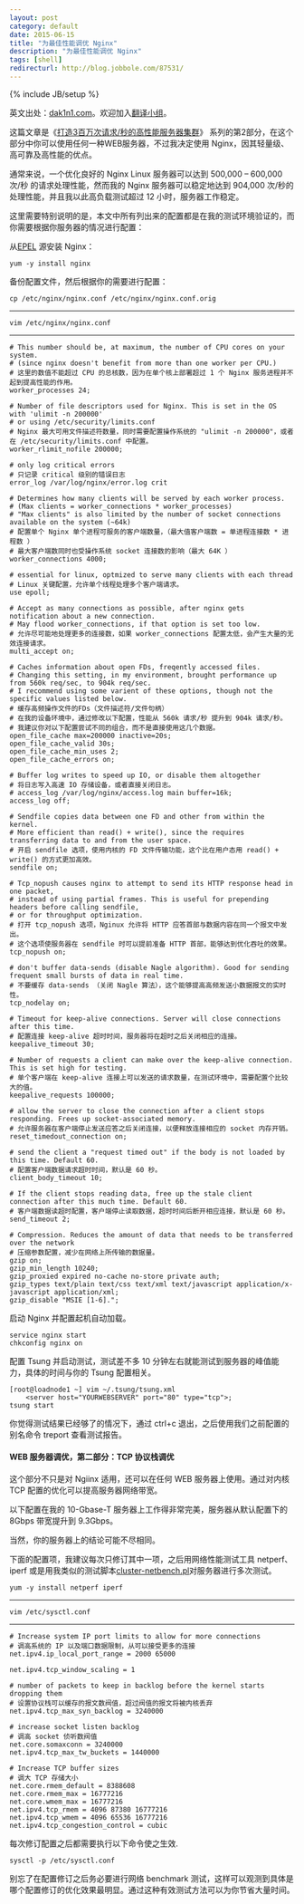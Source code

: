 ```yaml
---
layout: post
category: default
date: 2015-06-15
title: "为最佳性能调优 Nginx"
description: "为最佳性能调优 Nginx"
tags: [shell]
redirecturl: http://blog.jobbole.com/87531/
---
```

{% include JB/setup %}

英文出处：[dak1n1.com](http://dak1n1.com/blog/12-nginx-performance-tuning)。欢迎加入[翻译小组](http://group.jobbole.com/category/feedback/trans-team/)。

这篇文章是《[打造3百万次请求/秒的高性能服务器集群](http://dak1n1.com/blog/13-load-balancing-lvs)》 系列的第2部分，在这个部分中你可以使用任何一种WEB服务器，不过我决定使用 Nginx，因其轻量级、高可靠及高性能的优点。

通常来说，一个优化良好的 Nginx Linux 服务器可以达到 500,000 – 600,000 次/秒 的请求处理性能，然而我的 Nginx 服务器可以稳定地达到 904,000 次/秒的处理性能，并且我以此高负载测试超过 12 小时，服务器工作稳定。

这里需要特别说明的是，本文中所有列出来的配置都是在我的测试环境验证的，而你需要根据你服务器的情况进行配置：

从[EPEL](http://dak1n1.com/blog/12-nginx-performance-tuning/blog/3-getting-more-from-yum-with-rpmforge-and-epel-repos) 源安装 Nginx：

    yum -y install nginx

备份配置文件，然后根据你的需要进行配置：

    cp /etc/nginx/nginx.conf /etc/nginx/nginx.conf.orig

* * *

    vim /etc/nginx/nginx.conf

* * *

    # This number should be, at maximum, the number of CPU cores on your system.
    # (since nginx doesn't benefit from more than one worker per CPU.)
    # 这里的数值不能超过 CPU 的总核数，因为在单个核上部署超过 1 个 Nginx 服务进程并不起到提高性能的作用。
    worker_processes 24;
     
    # Number of file descriptors used for Nginx. This is set in the OS with 'ulimit -n 200000'
    # or using /etc/security/limits.conf
    # Nginx 最大可用文件描述符数量，同时需要配置操作系统的 "ulimit -n 200000"，或者在 /etc/security/limits.conf 中配置。 
    worker_rlimit_nofile 200000;
     
    # only log critical errors
    # 只记录 critical 级别的错误日志
    error_log /var/log/nginx/error.log crit
     
    # Determines how many clients will be served by each worker process.
    # (Max clients = worker_connections * worker_processes)
    # "Max clients" is also limited by the number of socket connections available on the system (~64k)
    # 配置单个 Nginx 单个进程可服务的客户端数量，（最大值客户端数 = 单进程连接数 * 进程数 ）
    # 最大客户端数同时也受操作系统 socket 连接数的影响（最大 64K ）
    worker_connections 4000;
     
    # essential for linux, optmized to serve many clients with each thread
    # Linux 关键配置，允许单个线程处理多个客户端请求。
    use epoll;
     
    # Accept as many connections as possible, after nginx gets notification about a new connection.
    # May flood worker_connections, if that option is set too low.
    # 允许尽可能地处理更多的连接数，如果 worker_connections 配置太低，会产生大量的无效连接请求。
    multi_accept on;
     
    # Caches information about open FDs, freqently accessed files.
    # Changing this setting, in my environment, brought performance up from 560k req/sec, to 904k req/sec.
    # I recommend using some varient of these options, though not the specific values listed below.
    # 缓存高频操作文件的FDs（文件描述符/文件句柄）
    # 在我的设备环境中，通过修改以下配置，性能从 560k 请求/秒 提升到 904k 请求/秒。
    # 我建议你对以下配置尝试不同的组合，而不是直接使用这几个数据。
    open_file_cache max=200000 inactive=20s;
    open_file_cache_valid 30s;
    open_file_cache_min_uses 2;
    open_file_cache_errors on;
     
    # Buffer log writes to speed up IO, or disable them altogether
    # 将日志写入高速 IO 存储设备，或者直接关闭日志。
    # access_log /var/log/nginx/access.log main buffer=16k;
    access_log off;
     
    # Sendfile copies data between one FD and other from within the kernel.
    # More efficient than read() + write(), since the requires transferring data to and from the user space.
    # 开启 sendfile 选项，使用内核的 FD 文件传输功能，这个比在用户态用 read() + write() 的方式更加高效。
    sendfile on;
     
    # Tcp_nopush causes nginx to attempt to send its HTTP response head in one packet,
    # instead of using partial frames. This is useful for prepending headers before calling sendfile,
    # or for throughput optimization.
    # 打开 tcp_nopush 选项，Nginux 允许将 HTTP 应答首部与数据内容在同一个报文中发出。
    # 这个选项使服务器在 sendfile 时可以提前准备 HTTP 首部，能够达到优化吞吐的效果。
    tcp_nopush on;
     
    # don't buffer data-sends (disable Nagle algorithm). Good for sending frequent small bursts of data in real time.
    # 不要缓存 data-sends （关闭 Nagle 算法），这个能够提高高频发送小数据报文的实时性。
    tcp_nodelay on;
     
    # Timeout for keep-alive connections. Server will close connections after this time.
    # 配置连接 keep-alive 超时时间，服务器将在超时之后关闭相应的连接。
    keepalive_timeout 30;
     
    # Number of requests a client can make over the keep-alive connection. This is set high for testing.
    # 单个客户端在 keep-alive 连接上可以发送的请求数量，在测试环境中，需要配置个比较大的值。
    keepalive_requests 100000;
     
    # allow the server to close the connection after a client stops responding. Frees up socket-associated memory.
    # 允许服务器在客户端停止发送应答之后关闭连接，以便释放连接相应的 socket 内存开销。
    reset_timedout_connection on;
     
    # send the client a "request timed out" if the body is not loaded by this time. Default 60.
    # 配置客户端数据请求超时时间，默认是 60 秒。
    client_body_timeout 10;
     
    # If the client stops reading data, free up the stale client connection after this much time. Default 60.
    # 客户端数据读超时配置，客户端停止读取数据，超时时间后断开相应连接，默认是 60 秒。
    send_timeout 2;
     
    # Compression. Reduces the amount of data that needs to be transferred over the network
    # 压缩参数配置，减少在网络上所传输的数据量。
    gzip on;
    gzip_min_length 10240;
    gzip_proxied expired no-cache no-store private auth;
    gzip_types text/plain text/css text/xml text/javascript application/x-javascript application/xml;
    gzip_disable "MSIE [1-6].";

启动 Nginx 并配置起机自动加载。

    service nginx start
    chkconfig nginx on

配置 Tsung 并启动测试，测试差不多 10 分钟左右就能测试到服务器的峰值能力，具体的时间与你的 Tsung 配置相关。

    [root@loadnode1 ~] vim ~/.tsung/tsung.xml
        <server host="YOURWEBSERVER" port="80" type="tcp">;
    tsung start

你觉得测试结果已经够了的情况下，通过 ctrl+c 退出，之后使用我们之前配置的别名命令 treport 查看测试报告。

#### WEB 服务器调优，第二部分：TCP 协议栈调优

这个部分不只是对 Ngiinx 适用，还可以在任何 WEB 服务器上使用。通过对内核 TCP 配置的优化可以提高服务器网络带宽。

以下配置在我的 10-Gbase-T 服务器上工作得非常完美，服务器从默认配置下的 8Gbps 带宽提升到 9.3Gbps。

当然，你的服务器上的结论可能不尽相同。

下面的配置项，我建议每次只修订其中一项，之后用网络性能测试工具 netperf、iperf 或是用我类似的测试脚本[cluster-netbench.pl](https://github.com/dak1n1/cluster-netbench/blob/master/netbench.pl)对服务器进行多次测试。

    yum -y install netperf iperf

* * *

    vim /etc/sysctl.conf

* * *

    # Increase system IP port limits to allow for more connections
    # 调高系统的 IP 以及端口数据限制，从可以接受更多的连接
    net.ipv4.ip_local_port_range = 2000 65000
     
    net.ipv4.tcp_window_scaling = 1
     
    # number of packets to keep in backlog before the kernel starts dropping them
    # 设置协议栈可以缓存的报文数阀值，超过阀值的报文将被内核丢弃
    net.ipv4.tcp_max_syn_backlog = 3240000
     
    # increase socket listen backlog
    # 调高 socket 侦听数阀值
    net.core.somaxconn = 3240000
    net.ipv4.tcp_max_tw_buckets = 1440000
     
    # Increase TCP buffer sizes
    # 调大 TCP 存储大小
    net.core.rmem_default = 8388608
    net.core.rmem_max = 16777216
    net.core.wmem_max = 16777216
    net.ipv4.tcp_rmem = 4096 87380 16777216
    net.ipv4.tcp_wmem = 4096 65536 16777216
    net.ipv4.tcp_congestion_control = cubic

每次修订配置之后都需要执行以下命令使之生效.

    sysctl -p /etc/sysctl.conf

别忘了在配置修订之后务必要进行网络 benchmark 测试，这样可以观测到具体是哪个配置修订的优化效果最明显。通过这种有效测试方法可以为你节省大量时间。
